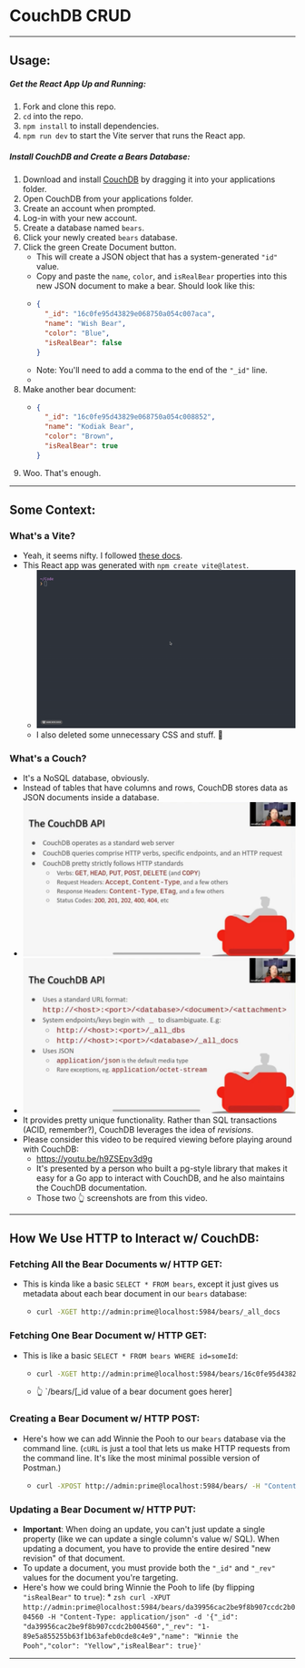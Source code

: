 # CouchDB CRUD

---

## Usage:

##### Get the React App Up and Running:
1. Fork and clone this repo.
2. `cd` into the repo.
3. `npm install` to install dependencies.
4. `npm run dev` to start the Vite server that runs the React app.

##### Install CouchDB and Create a Bears Database:
1. Download and install [CouchDB](https://couchdb.apache.org/#download) by dragging it into your applications folder.
2. Open CouchDB from your applications folder.
3. Create an account when prompted.
4. Log-in with your new account.
5. Create a database named `bears`.
6. Click your newly created `bears` database.
7. Click the green Create Document button.
    * This will create a JSON object that has a system-generated `"id"` value.
    * Copy and paste the `name`, `color`, and `isRealBear` properties into this new JSON document to make a bear. Should look like this:
    *   ```JSON
        {
          "_id": "16c0fe95d43829e068750a054c007aca",
          "name": "Wish Bear",
          "color": "Blue",
          "isRealBear": false
        }
        ```
    * Note: You'll need to add a comma to the end of the `"_id"` line.
    * 
8. Make another bear document:
    *   ```JSON
        {
          "_id": "16c0fe95d43829e068750a054c008852",
          "name": "Kodiak Bear",
          "color": "Brown",
          "isRealBear": true
        }
        ```
9. Woo. That's enough.

---

## Some Context:

### What's a Vite?
* Yeah, it seems nifty. I followed [these docs](https://vitejs.dev/guide/).
* This React app was generated with `npm create vite@latest`.
  * ![](./readme_assets/react_app_via_vite.gif)
  * I also deleted some unnecessary CSS and stuff. 🙂

### What's a Couch?
* It's a NoSQL database, obviously.
* Instead of tables that have columns and rows, CouchDB stores data as JSON documents inside a database.
* ![](./readme_assets/couch_api1.jpeg)
* ![](./readme_assets/couch_api2.jpeg)
* It provides pretty unique functionality. Rather than SQL transactions (ACID, remember?), CouchDB leverages the idea of *revisions*.
* Please consider this video to be required viewing before playing around with CouchDB:
  * https://youtu.be/h9ZSEpv3d9g
  * It's presented by a person who built a pg-style library that makes it easy for a Go app to interact with CouchDB, and he also maintains the CouchDB documentation.
  * Those two 👆 screenshots are from this video.

---

## How We Use HTTP to Interact w/ CouchDB:

### Fetching All the Bear Documents w/ HTTP GET:
* This is kinda like a basic `SELECT * FROM bears`, except it just gives us metadata about each bear document in our `bears` database:
    * ```zsh
      curl -XGET http://admin:prime@localhost:5984/bears/_all_docs
      ```

### Fetching One Bear Document w/ HTTP GET:
* This is like a basic `SELECT * FROM bears WHERE id=someId`:
    * ```zsh
      curl -XGET http://admin:prime@localhost:5984/bears/16c0fe95d43829e068750a054c007aca
      ```
    * 👆 `/bears/[_id value of a bear document goes herer]

### Creating a Bear Document w/ HTTP POST:
* Here's how we can add Winnie the Pooh to our `bears` database via the command line. (`cURL` is just a tool that lets us make HTTP requests from the command line. It's like the most minimal possible version of Postman.)
    * ```zsh
      curl -XPOST http://admin:prime@localhost:5984/bears/ -H "Content-Type: application/json" -d '{"name": "Winnie the Pooh","color": "Yellow","isRealBear": false}'
      ```

### Updating a Bear Document w/ HTTP PUT:
* **Important**: When doing an update, you can't just update a single property (like we can update a single column's value w/ SQL). When updating a document, you have to provide the entire desired "new revision" of that document.
* To update a document, you must provide both the `"_id"` and `"_rev"` values for the document you're targeting.
* Here's how we could bring Winnie the Pooh to life (by flipping `"isRealBear"` to `true`):
      * ```zsh
      curl -XPUT http://admin:prime@localhost:5984/bears/da39956cac2be9f8b907ccdc2b004560 -H "Content-Type: application/json" -d '{"_id": "da39956cac2be9f8b907ccdc2b004560","_rev": "1-89e5a855255b63f1b63afeb0cde8c4e9","name": "Winnie the Pooh","color": "Yellow","isRealBear": true}'
      ```
      
---

